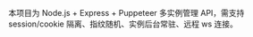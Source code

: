 <!-- Use this file to provide workspace-specific custom instructions to Copilot. For more details, visit https://code.visualstudio.com/docs/copilot/copilot-customization#_use-a-githubcopilotinstructionsmd-file -->

本项目为 Node.js + Express + Puppeteer 多实例管理 API，需支持 session/cookie 隔离、指纹随机、实例后台常驻、远程 ws 连接。
